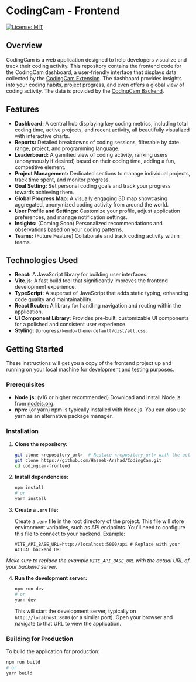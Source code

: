 # CodingCam - Frontend

[![License: MIT](https://img.shields.io/badge/License-MIT-yellow.svg)](https://opensource.org/licenses/MIT)

## Overview

CodingCam is a web application designed to help developers visualize and track their coding activity. This repository contains the frontend code for the CodingCam dashboard, a user-friendly interface that displays data collected by the [CodingCam Extension](https://github.com/Haseeb-Arshad/codingcam-extension).  The dashboard provides insights into your coding habits, project progress, and even offers a global view of coding activity. The data is provided by the [CodingCam Backend](https://github.com/Haseeb-Arshad/codingcam-backend).

## Features

*   **Dashboard:**  A central hub displaying key coding metrics, including total coding time, active projects, and recent activity, all beautifully visualized with interactive charts.
*   **Reports:** Detailed breakdowns of coding sessions, filterable by date range, project, and programming language.
*   **Leaderboard:**  A gamified view of coding activity, ranking users (anonymously if desired) based on their coding time, adding a fun, competitive element.
*   **Project Management:**  Dedicated sections to manage individual projects, track time spent, and monitor progress.
*   **Goal Setting:**  Set personal coding goals and track your progress towards achieving them.
*   **Global Progress Map:** A visually engaging 3D map showcasing aggregated, anonymized coding activity from around the world.
*   **User Profile and Settings:**  Customize your profile, adjust application preferences, and manage notification settings.
*   **Insights:** (Coming Soon) Personalized recommendations and observations based on your coding patterns.
*   **Teams:** (Future Feature) Collaborate and track coding activity within teams.

## Technologies Used

*   **React:** A JavaScript library for building user interfaces.
*   **Vite.js:** A fast build tool that significantly improves the frontend development experience.
*   **TypeScript:** A superset of JavaScript that adds static typing, enhancing code quality and maintainability.
*   **React Router:** A library for handling navigation and routing within the application.
*   **UI Component Library**: Provides pre-built, customizable UI components for a polished and consistent user experience.
*  **Styling:** `@progress/kendo-theme-default/dist/all.css`.

## Getting Started

These instructions will get you a copy of the frontend project up and running on your local machine for development and testing purposes.

### Prerequisites

*   **Node.js:** (v16 or higher recommended) Download and install Node.js from [nodejs.org](https://nodejs.org/).
*   **npm:** (or yarn) npm is typically installed with Node.js. You can also use yarn as an alternative package manager.

### Installation

1.  **Clone the repository:**

    ```bash
    git clone <repository_url>  # Replace <repository_url> with the actual URL of YOUR frontend repo.
    git clone https://github.com/Haseeb-Arshad/CodingCam.git
    cd codingcam-frontend
    ```

2.  **Install dependencies:**

    ```bash
    npm install
    # or
    yarn install
    ```

3.  **Create a `.env` file:**

    Create a `.env` file in the root directory of the project. This file will store environment variables, such as API endpoints.  You'll need to configure this file to connect to your backend. Example:

    ```
    VITE_API_BASE_URL=http://localhost:5000/api # Replace with your ACTUAL backend URL
    ```
   *Make sure to replace the example `VITE_API_BASE_URL` with the actual URL of your backend server.*

4.  **Run the development server:**

    ```bash
    npm run dev
    # or
    yarn dev
    ```

    This will start the development server, typically on `http://localhost:8080` (or a similar port).  Open your browser and navigate to that URL to view the application.

### Building for Production

To build the application for production:

```bash
npm run build
# or
yarn build
